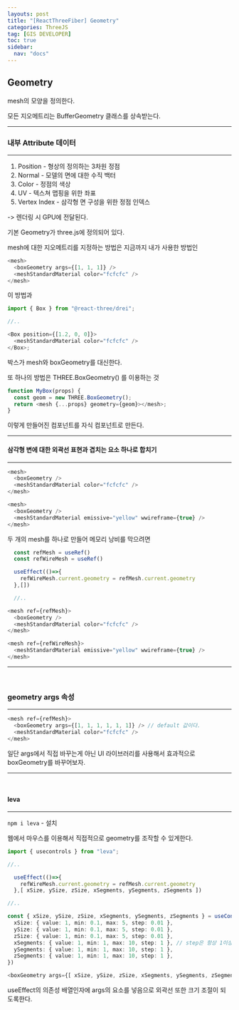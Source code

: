 ```yaml
---
layouts: post
title: "[ReactThreeFiber] Geometry"
categories: ThreeJS
tag: [GIS DEVELOPER]
toc: true
sidebar:
  nav: "docs"
---
```


## Geometry

mesh의 모양을 정의한다.

모든 지오메트리는 BufferGeometry 클래스를 상속받는다.

---

### 내부 Attribute 데이터

---

1. Position - 형상의 정의하는 3차원 정점
2. Normal - 모델의 면에 대한 수직 백터
3. Color - 정점의 색상
4. UV - 텍스쳐 맵핑을 위한 좌표
5. Vertex Index - 삼각형 면 구성을 위한 정점 인덱스

-> 렌더링 시 GPU에 전달된다.

기본 Geometry가 three.js에 정의되어 있다.

mesh에 대한 지오메트리를 지정하는 방법은 지금까지 내가 사용한 방법인

```ts
<mesh>
  <boxGeometry args={[1, 1, 1]} />
  <meshStandardMaterial color="fcfcfc" />
</mesh>
```

이 방법과

```ts
import { Box } from "@react-three/drei";

//..

<Box position={[1.2, 0, 0]}>
  <meshStandardMaterial color="fcfcfc" />
</Box>;
```

박스가 mesh와 boxGeometry를 대신한다.

또 하나의 방법은 THREE.BoxGeometry() 를 이용하는 것

```ts
function MyBox(props) {
  const geom = new THREE.BoxGeometry();
  return <mesh {...props} geometry={geom}></mesh>;
}
```

이렇게 만들어진 컴포넌트를 자식 컴포넌트로 만든다.

---

#### 삼각형 변에 대한 외곽선 표현과 겹치는 요소 하나로 합치기

---

```ts
<mesh>
  <boxGeometry />
  <meshStandardMaterial color="fcfcfc" />
</mesh>

<mesh>
  <boxGeometry />
  <meshStandardMaterial emissive="yellow" wwireframe={true} />
</mesh>

```

두 개의 mesh를 하나로 만들어 메모리 낭비를 막으려면

```ts
  const refMesh = useRef()
  const refWireMesh = useRef()

  useEffect(()=>{
    refWireMesh.current.geometry = refMesh.current.geometry
  },[])

  //..

<mesh ref={refMesh}>
  <boxGeometry />
  <meshStandardMaterial color="fcfcfc" />
</mesh>

<mesh ref={refWireMesh}>
  <meshStandardMaterial emissive="yellow" wwireframe={true} />
</mesh>
```

---

<br/>

### geometry args 속성

---

```ts
<mesh ref={refMesh}>
  <boxGeometry args={[1, 1, 1, 1, 1, 1]} /> // default 값이다.
  <meshStandardMaterial color="fcfcfc" />
</mesh>
```

일단 args에서 직접 바꾸는게 아닌 UI 라이브러리를 사용해서 효과적으로 boxGeometry를 바꾸어보자.

---

<br/>

#### leva

---

`npm i leva` - 설치

웹에서 마우스를 이용해서 직접적으로 geometry를 조작할 수 있게한다.

```ts
import { usecontrols } from "leva";

//..

  useEffect(()=>{
    refWireMesh.current.geometry = refMesh.current.geometry
  },[ xSize, ySize, zSize, xSegments, ySegments, zSegments ])

//..

const { xSize, ySize, zSize, xSegments, ySegments, zSegments } = useControls({
  xSize: { value: 1, min: 0.1, max: 5, step: 0.01 },
  ySize: { value: 1, min: 0.1, max: 5, step: 0.01 },
  zSize: { value: 1, min: 0.1, max: 5, step: 0.01 },
  xSegments: { value: 1, min: 1, max: 10, step: 1 }, // step은 항상 1이상
  ySegments: { value: 1, min: 1, max: 10, step: 1 },
  zSegments: { value: 1, min: 1, max: 10, step: 1 },
})

<boxGeometry args={[ xSize, ySize, zSize, xSegments, ySegments, zSegments ]} />
```

useEffect의 의존성 배열인자에 args의 요소를 넣음으로 외곽선 또한 크기 조절이 되도록한다.

